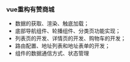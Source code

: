 ### vue重构有赞商城

- 数据的获取、渲染、触底加载；
- 底部导航组件、轮播组件、分类页功能实现；
- 列表页的开发、详情页的开发、购物车的开发；
- 路由配置、地址列表和地址表单的开发；
- 组件的数据通信方式、状态管理
